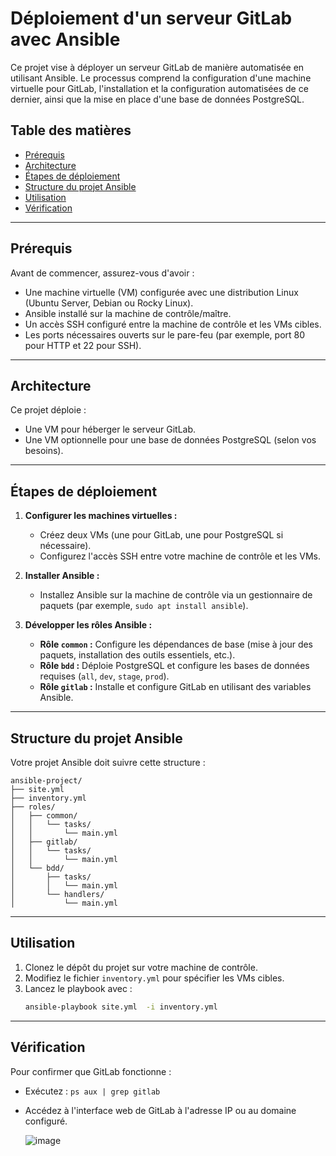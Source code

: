 # Déploiement d'un serveur GitLab avec Ansible

Ce projet vise à déployer un serveur GitLab de manière automatisée en utilisant Ansible. Le processus comprend la configuration d'une machine virtuelle pour GitLab, l'installation et la configuration automatisées de ce dernier, ainsi que la mise en place d'une base de données PostgreSQL.

## Table des matières

- [Prérequis](#prérequis)
- [Architecture](#architecture)
- [Étapes de déploiement](#étapes-de-déploiement)
- [Structure du projet Ansible](#structure-du-projet-ansible)
- [Utilisation](#utilisation)
- [Vérification](#vérification)

---

## Prérequis

Avant de commencer, assurez-vous d'avoir :

- Une machine virtuelle (VM) configurée avec une distribution Linux (Ubuntu Server, Debian ou Rocky Linux).
- Ansible installé sur la machine de contrôle/maître.
- Un accès SSH configuré entre la machine de contrôle et les VMs cibles.
- Les ports nécessaires ouverts sur le pare-feu (par exemple, port 80 pour HTTP et 22 pour SSH).

---

## Architecture

Ce projet déploie :
- Une VM pour héberger le serveur GitLab.
- Une VM optionnelle pour une base de données PostgreSQL (selon vos besoins).

---

## Étapes de déploiement

1. **Configurer les machines virtuelles :**
   - Créez deux VMs (une pour GitLab, une pour PostgreSQL si nécessaire).
   - Configurez l'accès SSH entre votre machine de contrôle et les VMs.

2. **Installer Ansible :**
   - Installez Ansible sur la machine de contrôle via un gestionnaire de paquets (par exemple, `sudo apt install ansible`).

3. **Développer les rôles Ansible :**
   - **Rôle `common` :** Configure les dépendances de base (mise à jour des paquets, installation des outils essentiels, etc.).
   - **Rôle `bdd` :** Déploie PostgreSQL et configure les bases de données requises (`all`, `dev`, `stage`, `prod`).
   - **Rôle `gitlab` :** Installe et configure GitLab en utilisant des variables Ansible.

---

## Structure du projet Ansible

Votre projet Ansible doit suivre cette structure :

```plaintext
ansible-project/
├── site.yml
├── inventory.yml
├── roles/
│   ├── common/
│   │   └── tasks/
│   │       └── main.yml
│   ├── gitlab/
│   │   └── tasks/
│   │       └── main.yml
│   └── bdd/
│       ├── tasks/
│       │   └── main.yml
│       └── handlers/
│           └── main.yml
```

---

## Utilisation

1. Clonez le dépôt du projet sur votre machine de contrôle.
2. Modifiez le fichier `inventory.yml` pour spécifier les VMs cibles.
3. Lancez le playbook avec :
   ```bash
   ansible-playbook site.yml  -i inventory.yml 
   ```

---

## Vérification

Pour confirmer que GitLab fonctionne :
- Exécutez : `ps aux | grep gitlab`
- Accédez à l'interface web de GitLab à l'adresse IP ou au domaine configuré.

  ![image](https://github.com/user-attachments/assets/91a4b058-6bee-4b38-a9e0-c82cb29e0f80)

